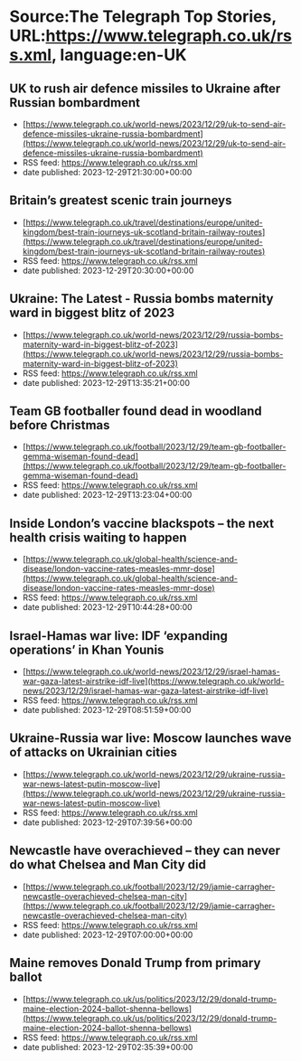 # Source:The Telegraph Top Stories, URL:https://www.telegraph.co.uk/rss.xml, language:en-UK

## UK to rush air defence missiles to Ukraine after Russian bombardment
 - [https://www.telegraph.co.uk/world-news/2023/12/29/uk-to-send-air-defence-missiles-ukraine-russia-bombardment](https://www.telegraph.co.uk/world-news/2023/12/29/uk-to-send-air-defence-missiles-ukraine-russia-bombardment)
 - RSS feed: https://www.telegraph.co.uk/rss.xml
 - date published: 2023-12-29T21:30:00+00:00



## Britain’s greatest scenic train journeys
 - [https://www.telegraph.co.uk/travel/destinations/europe/united-kingdom/best-train-journeys-uk-scotland-britain-railway-routes](https://www.telegraph.co.uk/travel/destinations/europe/united-kingdom/best-train-journeys-uk-scotland-britain-railway-routes)
 - RSS feed: https://www.telegraph.co.uk/rss.xml
 - date published: 2023-12-29T20:30:00+00:00



## Ukraine: The Latest - Russia bombs maternity ward in biggest blitz of 2023
 - [https://www.telegraph.co.uk/world-news/2023/12/29/russia-bombs-maternity-ward-in-biggest-blitz-of-2023](https://www.telegraph.co.uk/world-news/2023/12/29/russia-bombs-maternity-ward-in-biggest-blitz-of-2023)
 - RSS feed: https://www.telegraph.co.uk/rss.xml
 - date published: 2023-12-29T13:35:21+00:00



## Team GB footballer found dead in woodland before Christmas
 - [https://www.telegraph.co.uk/football/2023/12/29/team-gb-footballer-gemma-wiseman-found-dead](https://www.telegraph.co.uk/football/2023/12/29/team-gb-footballer-gemma-wiseman-found-dead)
 - RSS feed: https://www.telegraph.co.uk/rss.xml
 - date published: 2023-12-29T13:23:04+00:00



## Inside London’s vaccine blackspots – the next health crisis waiting to happen
 - [https://www.telegraph.co.uk/global-health/science-and-disease/london-vaccine-rates-measles-mmr-dose](https://www.telegraph.co.uk/global-health/science-and-disease/london-vaccine-rates-measles-mmr-dose)
 - RSS feed: https://www.telegraph.co.uk/rss.xml
 - date published: 2023-12-29T10:44:28+00:00



## Israel-Hamas war live: IDF ‘expanding operations’ in Khan Younis
 - [https://www.telegraph.co.uk/world-news/2023/12/29/israel-hamas-war-gaza-latest-airstrike-idf-live](https://www.telegraph.co.uk/world-news/2023/12/29/israel-hamas-war-gaza-latest-airstrike-idf-live)
 - RSS feed: https://www.telegraph.co.uk/rss.xml
 - date published: 2023-12-29T08:51:59+00:00



## Ukraine-Russia war live: Moscow launches wave of attacks on Ukrainian cities
 - [https://www.telegraph.co.uk/world-news/2023/12/29/ukraine-russia-war-news-latest-putin-moscow-live](https://www.telegraph.co.uk/world-news/2023/12/29/ukraine-russia-war-news-latest-putin-moscow-live)
 - RSS feed: https://www.telegraph.co.uk/rss.xml
 - date published: 2023-12-29T07:39:56+00:00



## Newcastle have overachieved – they can never do what Chelsea and Man City did
 - [https://www.telegraph.co.uk/football/2023/12/29/jamie-carragher-newcastle-overachieved-chelsea-man-city](https://www.telegraph.co.uk/football/2023/12/29/jamie-carragher-newcastle-overachieved-chelsea-man-city)
 - RSS feed: https://www.telegraph.co.uk/rss.xml
 - date published: 2023-12-29T07:00:00+00:00



## Maine removes Donald Trump from primary ballot
 - [https://www.telegraph.co.uk/us/politics/2023/12/29/donald-trump-maine-election-2024-ballot-shenna-bellows](https://www.telegraph.co.uk/us/politics/2023/12/29/donald-trump-maine-election-2024-ballot-shenna-bellows)
 - RSS feed: https://www.telegraph.co.uk/rss.xml
 - date published: 2023-12-29T02:35:39+00:00



